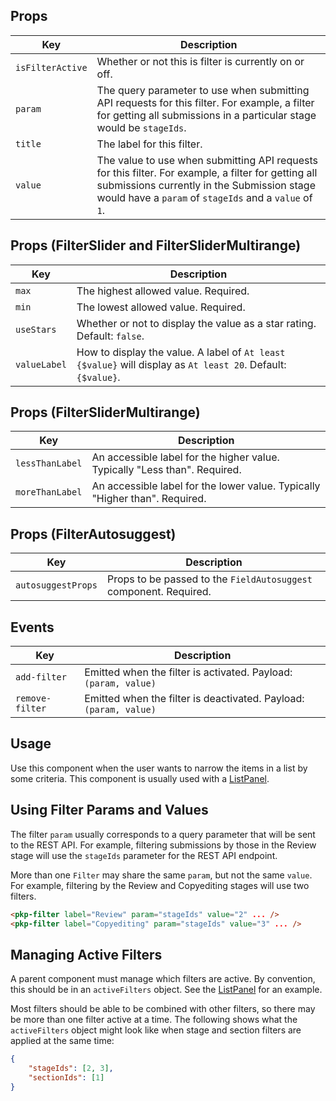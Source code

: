 ## Props

| Key | Description |
| --- | --- |
| `isFilterActive` | Whether or not this is filter is currently on or off. |
| `param` | The query parameter to use when submitting API requests for this filter. For example, a filter for getting all submissions in a particular stage would be `stageIds`. |
| `title` | The label for this filter. |
| `value` | The value to use when submitting API requests for this filter. For example, a filter for getting all submissions currently in the Submission stage would have a `param` of `stageIds` and a `value` of `1`. |

## Props (FilterSlider and FilterSliderMultirange)

| Key | Description |
| --- | --- |
| `max` | The highest allowed value. Required. |
| `min` | The lowest allowed value. Required. |
| `useStars` | Whether or not to display the value as a star rating. Default: `false`. |
| `valueLabel` | How to display the value. A label of `At least {$value}` will display as `At least 20`. Default: `{$value}`. |

## Props (FilterSliderMultirange)

| Key | Description |
| --- | --- |
| `lessThanLabel` | An accessible label for the higher value. Typically "Less than". Required. |
| `moreThanLabel` | An accessible label for the lower value. Typically "Higher than". Required. |

## Props (FilterAutosuggest)

| Key | Description |
| --- | --- |
| `autosuggestProps` | Props to be passed to the `FieldAutosuggest` component. Required. |

## Events

| Key | Description |
| --- | --- |
| `add-filter` | Emitted when the filter is activated. Payload: `(param, value)` |
| `remove-filter` | Emitted when the filter is deactivated. Payload: `(param, value)` |

## Usage

Use this component when the user wants to narrow the items in a list by some criteria. This component is usually used with a [ListPanel](#/component/ListPanel).

## Using Filter Params and Values

The filter `param` usually corresponds to a query parameter that will be sent to the REST API. For example, filtering submissions by those in the Review stage will use the `stageIds` parameter for the REST API endpoint.

More than one `Filter` may share the same `param`, but not the same `value`. For example, filtering by the Review and Copyediting stages will use two filters.

```html
<pkp-filter label="Review" param="stageIds" value="2" ... />
<pkp-filter label="Copyediting" param="stageIds" value="3" ... />
```

## Managing Active Filters

A parent component must manage which filters are active. By convention, this should be in an `activeFilters` object. See the [ListPanel](#/component/ListPanel) for an example.

Most filters should be able to be combined with other filters, so there may be more than one filter active at a time. The following shows what the `activeFilters` object might look like when stage and section filters are applied at the same time:

```json
{
	"stageIds": [2, 3],
	"sectionIds": [1]
}
```
